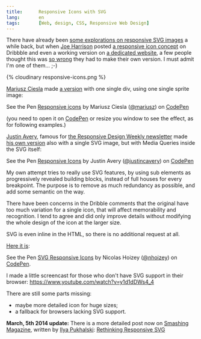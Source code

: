 ```yaml
---
title:      Responsive Icons with SVG
lang:       en
tags:       [Web, design, CSS, Responsive Web Design]
---
```


There have already been [some explorations on responsive SVG images](http://blog.cloudfour.com/media-queries-in-svg-images/) a while back, but when [Joe Harrison](http://www.joeharrison.co.uk/) posted [a responsive icon concept](http://dribbble.com/shots/1290195-New-Project-Responsive-Icons) on Dribbble and even a working version on [a dedicated website](http://responsiveicons.co.uk/), a few people thought this was [so wrong](http://xkcd.com/386/) they had to make their own version. I must admit I'm one of them… ;-)

{% cloudinary responsive-icons.png %}

[Mariusz Ciesla](http://mariusz.cc/) made [a version](http://codepen.io/mariusz/pen/azBne) with one single div, using one single sprite image:

<p data-height="300" data-theme-id="2148" data-slug-hash="azBne" data-user="mariusz" data-default-tab="result" class='codepen'>See the Pen <a href='http://codepen.io/mariusz/pen/azBne'>Responsive icons</a> by Mariusz Ciesla (<a href='http://codepen.io/mariusz'>@mariusz</a>) on <a href='http://codepen.io'>CodePen</a></p>
<script async src="//codepen.io/assets/embed/ei.js"></script>

(you need to open it on [CodePen](http://codepen.io/) or resize you window to see the effect, as for following examples.)

[Justin Avery](http://justinavery.me/), famous for [the Responsive Design Weekly newsletter](http://responsivedesignweekly.com/) made [his own version](http://responsivedesign.is/articles/responsive-icons) also with a single SVG image, but with Media Queries inside the SVG itself:

<p data-height="450" data-theme-id="2148" data-slug-hash="cgLHo" data-user="justincavery" data-default-tab="result" class='codepen'>See the Pen <a href='http://codepen.io/justincavery/pen/cgLHo'>Responsive Icons</a> by Justin Avery (<a href='http://codepen.io/justincavery'>@justincavery</a>) on <a href='http://codepen.io'>CodePen</a></p>
<script async src="//codepen.io/assets/embed/ei.js"></script>

My own attempt tries to really use SVG features, by using sub elements as progressively revealed building blocks, instead of full houses for every breakpoint. The purpose is to remove as much redundancy as possible, and add some semantic on the way.

There have been concerns in the Dribble comments that the original have too much variation for a single icon, that will affect memorability and recognition. I tend to agree and did only improve details without modifying the whole design of the icon at the larger size.

SVG is even inline in the HTML, so there is no additional request at all.

[Here it is](http://codepen.io/nhoizey/pen/ICJvA):

<p data-height="266" data-theme-id="2148" data-slug-hash="ICJvA" data-default-tab="result" data-user="nhoizey" class='codepen'>See the Pen <a href='http://codepen.io/nhoizey/pen/ICJvA/'>SVG Responsive Icons</a> by Nicolas Hoizey (<a href='http://codepen.io/nhoizey'>@nhoizey</a>) on <a href='http://codepen.io'>CodePen</a>.</p>
<script async src="//assets.codepen.io/assets/embed/ei.js"></script>

I made a little screencast for those who don't have SVG support in their browser:
https://www.youtube.com/watch?v=y1d1dDWs4_4

There are still some parts missing:

- maybe more detailed icon for huge sizes;
- a fallback for browsers lacking SVG support.

**March, 5th 2014 update:** There is a more detailed post now on [Smashing Magazine](http://smashingmagazine.com/), written by [Ilya Pukhalski](http://blog.pukhalski.com/): [Rethinking Responsive SVG](http://coding.smashingmagazine.com/2014/03/05/rethinking-responsive-svg/)
